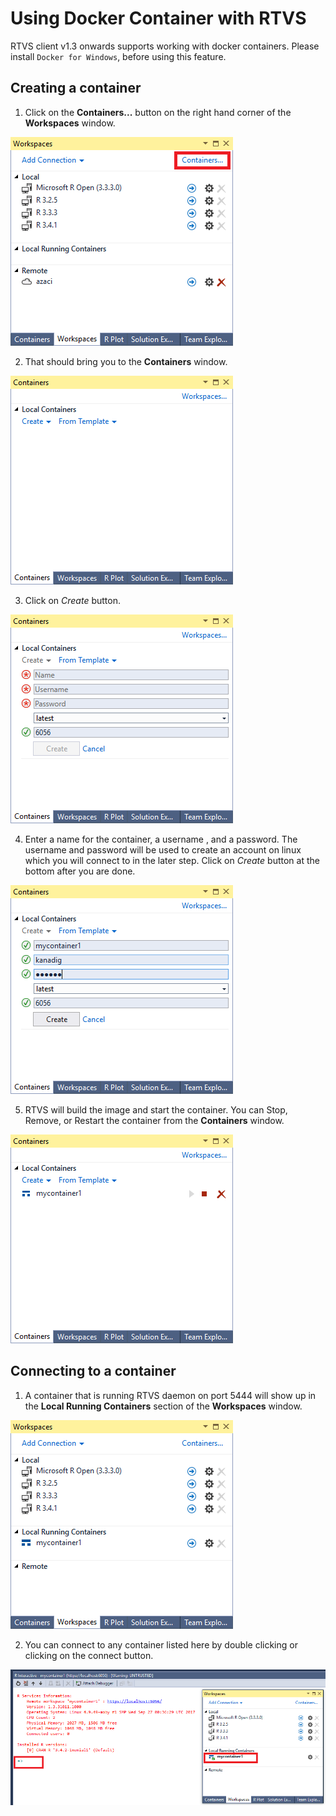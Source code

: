 # Using Docker Container with RTVS
RTVS client v1.3 onwards supports working with docker containers. Please install `Docker for Windows`, before using this feature.

## Creating a container

1. Click on the **Containers...** button on the right hand corner of the **Workspaces** window.

![Workspaces window in R Tools for Visual Studio (VS2017)](media/workspaces-window-containers.png)

2. That should bring you to the **Containers** window.

![Containers window in R Tools for Visual Studio (VS2017)](media/containers-window.png)

3. Click on *Create* button.

![Containers window in R Tools for Visual Studio (VS2017)](media/containers-window-create-new.png)

4. Enter a name for the container, a username , and a password. The username and password will be used to create an account on linux which you will connect to in the later step. Click on *Create* button at the bottom after you are done.

![Containers window in R Tools for Visual Studio (VS2017)](media/containers-window-create-fill.png)

5. RTVS will build the image and start the container. You can Stop, Remove, or Restart the container from the **Containers** window.

![Containers window in R Tools for Visual Studio (VS2017)](media/containers-window-created.png)

## Connecting to a container

1. A container that is running RTVS daemon on port 5444 will show up in the **Local Running Containers** section of the **Workspaces** window.

![Workspaces window in R Tools for Visual Studio (VS2017)](media/workspaces-window-running-containers.png)

2. You can connect to any container listed here by double clicking or clicking on the connect button.

![Workspaces window and REPL window in R Tools for Visual Studio (VS2017)](media/workspaces-window-container-connected.png)
